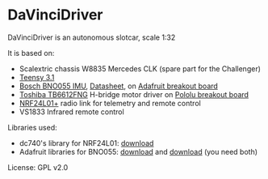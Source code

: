 # DaVinciDriver

DaVinciDriver is an autonomous slotcar, scale 1:32

It is based on:
* Scalextric chassis W8835 Mercedes CLK (spare part for the Challenger)
* [Teensy 3.1](http://pjrc.com/teensy/teensy31.html)
* [Bosch BNO055 IMU](http://www.bosch-sensortec.com/en/homepage/products_3/sensor_hubs/iot_solutions/bno055_1/bno055_4), [Datasheet](http://ae-bst.resource.bosch.com/media/products/dokumente/bno055/BST_BNO055_DS000_12~1.pdf), on [Adafruit breakout board](https://learn.adafruit.com/adafruit-bno055-absolute-orientation-sensor/overview)
* [Toshiba TB6612FNG](http://toshiba.semicon-storage.com/info/docget.jsp?did=10660&prodName=TB6612FNG) H-bridge motor driver on [Pololu breakout board](https://www.pololu.com/product/713)
* [NRF24L01+](https://www.nordicsemi.com/kor/content/download/2726/34069/file/nRF24L01P_Product_Specification_1_0.pdf) radio link for telemetry and remote control
* VS1833 Infrared remote control

Libraries used:
* dc740's library for NRF24L01:  [download](https://forum.pjrc.com/threads/24307-nRF24L01-working-in-Teensy-2-0-and-Teensy-3-0)
* Adafruit libraries for BNO055: [download](https://github.com/adafruit/Adafruit_BNO055/archive/master.zip) and [download](https://github.com/adafruit/Adafruit_Sensor/archive/master.zip) (you need both)


License: GPL v2.0
